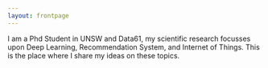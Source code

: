 ```yaml
---
layout: frontpage
---
```


I am a Phd Student in UNSW and Data61, my scientific research focusses upon Deep Learning, Recommendation System, and Internet of Things. This is the place where I share my ideas on these topics. 
